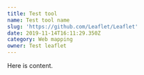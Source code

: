 ```yaml
---
title: Test tool
name: Test tool name
slug: 'https://github.com/Leaflet/Leaflet'
date: 2019-11-14T16:11:29.350Z
category: Web mapping
owner: Test leaflet
---
```

Here is content.
